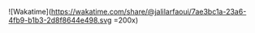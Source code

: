 ![Wakatime](https://wakatime.com/share/@jalilarfaoui/7ae3bc1a-23a6-4fb9-b1b3-2d8f8644e498.svg =200x)
